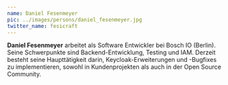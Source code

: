 ```yaml
---
name: Daniel Fesenmeyer
pic: ../images/persons/daniel_fesenmeyer.jpg
twitter_name: fesicraft
---
```


**Daniel Fesenmeyer** arbeitet als Software Entwickler bei Bosch IO (Berlin). Seine Schwerpunkte sind Backend-Entwicklung, Testing und
IAM. Derzeit besteht seine Haupttätigkeit darin, Keycloak-Erweiterungen und -Bugfixes zu implementieren, sowohl in
Kundenprojekten als auch in der Open Source Community.
